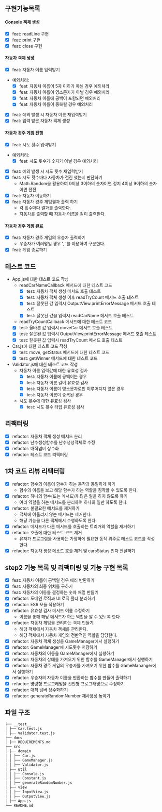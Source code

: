 ## 구현기능목록

#### Console 객체 생성

- [x] feat: readLine 구현
- [x] feat: print 구현
- [x] feat: close 구현

#### 자동차 객체 생성

- [x] feat: 자동차 이름 입력받기
- 예외처리:
  - [x] feat: 자동차 이름이 5자 이하가 아닐 경우 예외처리
  - [x] feat: 자동차 이름이 영소문자가 아닐 경우 예외처리
  - [x] feat: 자동차 이름에 공백이 포함되면 예외처리
  - [x] feat: 자동차 이름이 중복될 경우 예외처리
- [x] feat: 예외 발생 시 자동차 이름 재입력받기
- [x] feat: 입력 받은 자동차 객체 생성

#### 자동차 경주 게임 진행

- [x] feat: 시도 횟수 입력받기
- 예외처리:
  - [x] feat: 시도 횟수가 숫자가 아닐 경우 예외처리
- [x] feat: 예외 발생 시 시도 횟수 재입력받기
- [x] feat: 시도 횟수마다 자동차가 전진 했는지 판단하기
  - Math.Random을 활용하여 0이상 3이하의 숫자이면 정지 4이상 9이하의 숫자이면 전진
- [x] feat: 자동차 이동하기
- [x] feat: 자동차 경주 게임결과 출력 하기
  - 각 횟수마다 결과를 출력한다.
  - 자동차를 출력할 때 자동차 이름을 같이 출력한다.

#### 자동차 경주 게임 완료

- [x] feat: 자동차 경주 게임의 우승자 출력하기
  - 우승자가 여러명일 경우 ', '를 이용하여 구분한다.
- [x] feat: 게임 종료하기

## 테스트 코드

- App.js에 대한 테스트 코드 작성
  - readCarNameCallback 메서드에 대한 테스트 코드
    - [x] test: 자동차 객체 생성 메서드 호출 테스트
    - [x] test: 자동차 객체 생성 이후 readTryCount 메서드 호출 테스트
    - [x] test: 잘못된 값 입력시 OutputView.printErrorMessage 메서드 호출 테스트
    - [x] test: 잘못된 값을 입력시 readCarName 메서드 호출 테스트
  - readTryCountCallback 메서드에 대한 테스트 코드
  - [x] test: 올바른 값 입력시 moveCar 메서드 호출 테스트
  - [x] test: 잘못된 값 입력시 OutputView.printErrorMessage 메서드 호출 테스트
  - [x] test: 잘못된 값 입력시 readTryCount 메서드 호출 테스트
- Car.js에 대한 테스트 코드 작성
  - [x] test: move, getStatus 메서드에 대한 테스트 코드
  - [x] test: getWinner 메서드에 대한 테스트 코드
- Validator.js에 대한 테스트 코드 작성
  - 자동차 이름 입력값에 대한 유효성 검사
    - [x] test: 자동차 이름에 공백이는 경우
    - [x] test: 자동차 이름 길이 유효성 검사
    - [x] test: 자동차 이름이 영소문자로만 이루어지지 않은 경우
    - [x] test: 자동차 이름이 중복된 경우
  - 시도 횟수에 대한 유효성 검사
    - [x] test: 시도 횟수 타입 유효성 검사

## 리팩터링

- [x] refactor: 자동차 객체 생성 메서드 분리
- [x] refactor: 난수생성함수를 난수생성객체로 수정
- [x] refactor: 매직넘버 상수화
- [x] refactor: 테스트 코드 리팩터링

## 1차 코드 리뷰 리팩터링

- [x] refactor: 함수의 이름이 함수가 하는 동작과 동일하게 하기
  - 함수의 이름을 보고 해당 함수가 하는 역할을 짐작할 수 있도록 한다.
- [x] refactor: 하나의 함수(또는 메서드)가 많은 일을 하지 않도록 하기
  - 여러 역할을 하는 메서드를 분리하여 하나의 일만 하도록 한다.
- [x] refactor: 불필요한 메서드를 제거하기
  - 객체에 어울리지 않는 메서드는 제거한다.
  - 해당 기능을 다른 객체에서 수행하도록 한다.
- [x] refactor: 메서드가 다른 메서드를 호출하는 트리거의 역할을 제거하기
- [x] refactor: 호출에 대한 테스트 코드 제거
  - 유저가 프로그램을 사용하는 가정하에 필요한 동작 위주로 테스트 코드를 작성한다.
- [x] refactor: 자동차 생성 메소드 호출 제거 및 carsStatus 인자 전달하기

## step2 기능 목록 및 리팩터링 및 기능 구현 목록

- [x] feat: 자동차 이름이 공백일 경우 에러 반환하기
- [x] feat: 자동차의 최종 위치를 구하기
- [x] feat: 자동차의 이동를 결정하는 숫자 배열 만들기
- [x] refactor: 도메인 로직과 UI 로직 폴더 분리하기
- [x] refactor: ES6 모듈 적용하기
- [x] refactor: 유효성 검사 메서드 이름 수정하기
  - 이름을 통해 해당 메서드가 하는 역할을 알 수 있도록 한다.
- [x] refactor: 자동차 게임을 관리하는 객체 만들기
  - 해당 객체에서 자동차 객체를 관리한다.
  - 해당 객체에서 자동차 게임의 전반적인 역할을 담당한다.
- [x] refactor: 자동차 객체 생성을 GameManager에서 실행하기
- [x] refactor: GameManager에 시도횟수 저장하기
- [x] refactor: 자동차의 이동을 GameManager에서 실행하기
- [x] refactor: 자동차의 상태를 가져오기 위한 함수를 GameManager에서 실행하기
- [x] refactor: 자동차 경주 게임의 우승자를 가져오기 위한 함수를 GameMananger에서 실행하기
- [x] refactor: 우승자의 자동차 이름을 반환하는 함수를 만들어 출력하기
- [x] refactor: 명령형 프로그래밍을 선언형 프로그래밍으로 수정하기
- [x] refactor: 매직 넘버 상수화하기
- [x] refactor: generateRandomNumber 재사용성 높이기

## 파일 구조

```bash
├── __test__
│ ├── Car.test.js
│ ├── Validator.test.js
├── docs
│ ├── REQUIREMENTS.md
├── src
│ ├── domain
│ │ ├── Car.js
│ │ ├── GameManager.js
│ │ ├── Validator.js
│ ├── util
│ │ ├── Console.js
│ │ ├── Constant.js
│ │ ├── generateRandomNumber.js
│ ├── view
│ │ ├── InputView.js
│ │ ├── OutputView.js
│ ├── App.js
└── README.md
```

